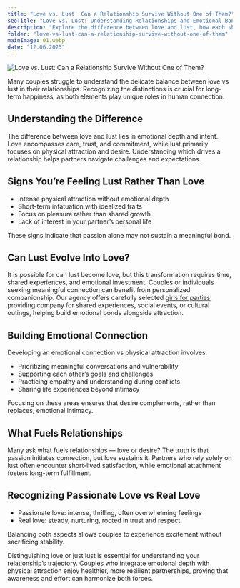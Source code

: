 ```yaml
---
title: "Love vs. Lust: Can a Relationship Survive Without One of Them?"
seoTitle: "Love vs. Lust: Understanding Relationships and Emotional Bonds"   # SEO Title для head
description: "Explore the difference between love and lust, how each shapes relationships, and strategies for building lasting emotional connections and intimacy."
folder: "love-vs-lust-can-a-relationship-survive-without-one-of-them"
mainImage: 01.webp
date: "12.06.2025"
---
```



![Love vs. Lust: Can a Relationship Survive Without One of Them?](/assets/img/media/love-vs-lust-can-a-relationship-survive-without-one-of-them/01.webp)

Many couples struggle to understand the delicate balance between love vs lust in their relationships. Recognizing the distinctions is crucial for long-term happiness, as both elements play unique roles in human connection.

<h2>Understanding the Difference</h2>

The difference between love and lust lies in emotional depth and intent. Love encompasses care, trust, and commitment, while lust primarily focuses on physical attraction and desire. Understanding which drives a relationship helps partners navigate challenges and expectations.

<h2>Signs You’re Feeling Lust Rather Than Love</h2>
<ul>
<li>Intense physical attraction without emotional depth</li>
<li>Short-term infatuation with idealized traits</li>
<li>Focus on pleasure rather than shared growth</li>
<li>Lack of interest in your partner’s personal life</li>
</ul>

These signs indicate that passion alone may not sustain a meaningful bond.

<h2>Can Lust Evolve Into Love?</h2>

It is possible for can lust become love, but this transformation requires time, shared experiences, and emotional investment. Couples or individuals seeking meaningful connection can benefit from personalized companionship. Our agency offers carefully selected <a href="/services/parties-in-dubai">girls for parties</a>, providing company for shared experiences, social events, or cultural outings, helping build emotional bonds alongside attraction.

<h2>Building Emotional Connection</h2>

Developing an emotional connection vs physical attraction involves:
<ul>
<li>Prioritizing meaningful conversations and vulnerability</li>
<li>Supporting each other’s goals and challenges</li>
<li>Practicing empathy and understanding during conflicts</li>
<li>Sharing life experiences beyond intimacy</li>
</ul>

Focusing on these areas ensures that desire complements, rather than replaces, emotional intimacy.

<h2>What Fuels Relationships</h2>

Many ask what fuels relationships — love or desire? The truth is that passion initiates connection, but love sustains it. Partners who rely solely on lust often encounter short-lived satisfaction, while emotional attachment fosters long-term fulfillment.

<h2>Recognizing Passionate Love vs Real Love</h2>
<ul>
<li>Passionate love: intense, thrilling, often overwhelming feelings</li>
<li>Real love: steady, nurturing, rooted in trust and respect</li>
</ul>

Balancing both aspects allows couples to experience excitement without sacrificing stability.

Distinguishing love or just lust is essential for understanding your relationship’s trajectory. Couples who integrate emotional depth with physical attraction enjoy healthier, more resilient partnerships, proving that awareness and effort can harmonize both forces.
